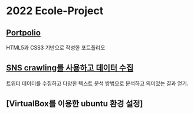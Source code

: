 # 2022 Ecole-Project


## [Portpolio](https://04-5h.github.io/Ecole/new/index.html)
HTML5과 CSS3 기반으로 작성한 포트폴리오


## [SNS crawling를 사용하고 데이터 수집](https://github.com/04-5h/Ecole/blob/main/Text_mining_project_2022_%EA%B2%BD%EC%84%B1%EB%8C%80_yamada.ipynb)
트위터 데이터를 수집하고 다양한 텍스트 분석 방법으로 분석하고 의미있는 결과 얻기.


## [VirtualBox를 이용한 ubuntu 환경 설정]
